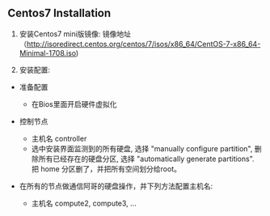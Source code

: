 ## Centos7 Installation

1. 安装Centos7 mini版镜像:
 镜像地址（http://isoredirect.centos.org/centos/7/isos/x86_64/CentOS-7-x86_64-Minimal-1708.iso)

2. 安装配置:

- 准备配置
  - 在Bios里面开启硬件虚拟化

- 控制节点
  - 主机名 controller
  - 选中安装界面监测到的所有硬盘, 选择 "manually configure partition", 删除所有已经存在的硬盘分区, 选择 "automatically generate partitions". 把 home 分区删了，并把所有空间划分给root。

- 在所有的节点做通信阿哥的硬盘操作，并下列方法配置主机名:
  - 主机名 compute2, compute3, ...

  
  